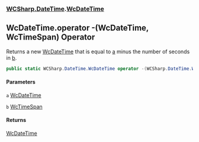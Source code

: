 ### [WCSharp.DateTime](WCSharp.DateTime.md 'WCSharp.DateTime').[WcDateTime](WCSharp.DateTime.WcDateTime.md 'WCSharp.DateTime.WcDateTime')

## WcDateTime.operator -(WcDateTime, WcTimeSpan) Operator

Returns a new [WcDateTime](WCSharp.DateTime.WcDateTime.md 'WCSharp.DateTime.WcDateTime') that is equal to [a](WCSharp.DateTime.WcDateTime.op_Subtraction(WCSharp.DateTime.WcDateTime,WCSharp.DateTime.WcTimeSpan).md#WCSharp.DateTime.WcDateTime.op_Subtraction(WCSharp.DateTime.WcDateTime,WCSharp.DateTime.WcTimeSpan).a 'WCSharp.DateTime.WcDateTime.op_Subtraction(WCSharp.DateTime.WcDateTime, WCSharp.DateTime.WcTimeSpan).a') minus the number of seconds in [b](WCSharp.DateTime.WcDateTime.op_Subtraction(WCSharp.DateTime.WcDateTime,WCSharp.DateTime.WcTimeSpan).md#WCSharp.DateTime.WcDateTime.op_Subtraction(WCSharp.DateTime.WcDateTime,WCSharp.DateTime.WcTimeSpan).b 'WCSharp.DateTime.WcDateTime.op_Subtraction(WCSharp.DateTime.WcDateTime, WCSharp.DateTime.WcTimeSpan).b').

```csharp
public static WCSharp.DateTime.WcDateTime operator -(WCSharp.DateTime.WcDateTime a, WCSharp.DateTime.WcTimeSpan b);
```
#### Parameters

<a name='WCSharp.DateTime.WcDateTime.op_Subtraction(WCSharp.DateTime.WcDateTime,WCSharp.DateTime.WcTimeSpan).a'></a>

`a` [WcDateTime](WCSharp.DateTime.WcDateTime.md 'WCSharp.DateTime.WcDateTime')

<a name='WCSharp.DateTime.WcDateTime.op_Subtraction(WCSharp.DateTime.WcDateTime,WCSharp.DateTime.WcTimeSpan).b'></a>

`b` [WcTimeSpan](WCSharp.DateTime.WcTimeSpan.md 'WCSharp.DateTime.WcTimeSpan')

#### Returns
[WcDateTime](WCSharp.DateTime.WcDateTime.md 'WCSharp.DateTime.WcDateTime')